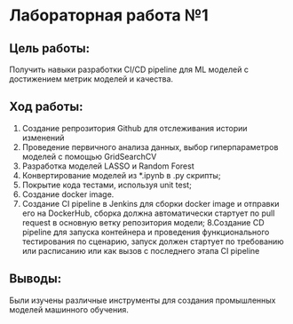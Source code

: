 # Лабораторная работа №1

## Цель работы:
Получить навыки разработки CI/CD pipeline для ML моделей с достижением 
метрик моделей и качества.

## Ход работы:

1. Создание репрозитория Github для отслеживания истории изменений
2. Проведение первичного анализа данных, выбор гиперпараметров моделей с помощью GridSearchCV
3. Разработка моделей LASSO и Random Forest
4. Конвертирование моделей из *.ipynb в .py скрипты;
5. Покрытие кода тестами, используя unit test;
6. Создание docker image.
7. Создание CI pipeline в Jenkins для сборки docker image и отправки его на DockerHub, сборка должна автоматически стартует по pull request в основную ветку репозитория модели;
8.Создание CD pipeline для запуска контейнера и проведения 
функционального тестирования по сценарию, запуск должен стартует по требованию или расписанию или как вызов с последнего этапа CI pipeline

## Выводы:
Были изучены различные инструменты для создания промышленных моделей машинного обучения.

